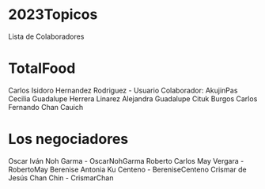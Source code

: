 # 2023Topicos
Lista de Colaboradores

# TotalFood
Carlos Isidoro Hernandez Rodriguez - Usuario Colaborador: AkujinPas
Cecilia Guadalupe Herrera Linarez
Alejandra Guadalupe Cituk Burgos
Carlos Fernando Chan Cauich

# Los negociadores

Oscar Iván Noh Garma - OscarNohGarma
Roberto Carlos May Vergara - RobertoMay
Berenise Antonia Ku Centeno - BereniseCenteno
Crismar de Jesús Chan Chin - CrismarChan
